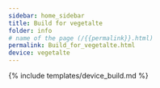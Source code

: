 ```yaml
---
sidebar: home_sidebar
title: Build for vegetalte
folder: info
# name of the page (/{{permalink}}.html)
permalink: Build_for_vegetalte.html
device: vegetalte
---
```

{% include templates/device_build.md %}
